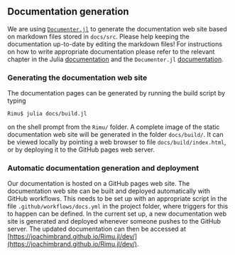 ## Documentation generation

We are using [`Documenter.jl`](https://github.com/JuliaDocs/Documenter.jl) to generate the documentation web site based on markdown files stored in `docs/src`. Please help keeping the documentation up-to-date by editing the markdown files! For instructions on how to write appropriate documentation please refer to the relevant chapter in the Julia [documentation](https://docs.julialang.org/en/v1/manual/documentation/) and the `Documenter.jl` [documentation](https://juliadocs.github.io/Documenter.jl/latest/).

### Generating the documentation web site

The documentation pages can be generated by running the build script by typing
```
Rimu$ julia docs/build.jl
```
on the shell prompt from the `Rimu/` folder. A complete image of the static documentation web site will be generated in the folder `docs/build/`. It can be viewed locally by pointing a web browser to file `docs/build/index.html`, or by deploying it to the GitHub pages web server.

### Automatic documentation generation and deployment

Our documentation is hosted on a GitHub pages web site. The documentation web site can be built and deployed automatically with GitHub workflows. This needs to be set up with an appropriate script in the file `.github/workflows/docs.yml` in the project folder, where triggers for this to happen can be defined. In the current set up, a new documentation web site is generated and deployed whenever someone pushes to the GitHub server. The updated documentation can then be accessed at [https://joachimbrand.github.io/Rimu.jl/dev/](https://joachimbrand.github.io/Rimu.jl/dev/).
